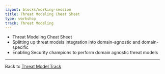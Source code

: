 ```yaml
---
layout: blocks/working-session
title: Threat Modeling Cheat Sheet
type: workshop
track: Threat Modeling
---
```


- Threat Modeling Cheat Sheet
 - Splitting up threat models integration into domain-agnostic and domain-specific
 - Enabling Security champions to perform domain agnostic threat models

----
Back to [Threat Model Track](index.html)
